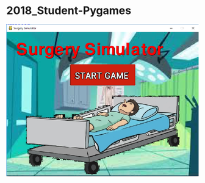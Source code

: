 # 2018_Student-Pygames

<img src ="https://github.com/saramargolin/2018-Student-Pygames/blob/master/Capture1.PNG" >




